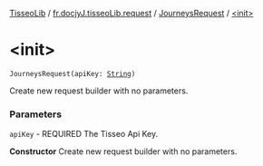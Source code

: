 [TisseoLib](../../index.md) / [fr.docjyJ.tisseoLib.request](../index.md) / [JourneysRequest](index.md) / [&lt;init&gt;](./-init-.md)

# &lt;init&gt;

`JourneysRequest(apiKey: `[`String`](https://kotlinlang.org/api/latest/jvm/stdlib/kotlin/-string/index.html)`)`

Create new request builder with no parameters.

### Parameters

`apiKey` - REQUIRED The Tisseo Api Key.

**Constructor**
Create new request builder with no parameters.

